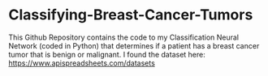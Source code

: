 # Classifying-Breast-Cancer-Tumors
This Github Repository contains the code to my Classification Neural Network (coded in Python) that determines if a patient has a breast cancer tumor that is benign or malignant.
I found the dataset here: https://www.apispreadsheets.com/datasets
